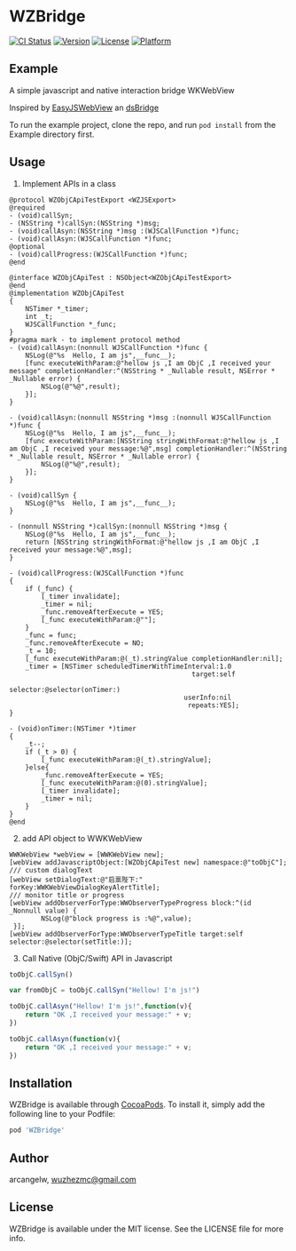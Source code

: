 # WZBridge

[![CI Status](https://img.shields.io/travis/arcangelw/WZBridge.svg?style=flat)](https://travis-ci.org/arcangelw/WZBridge)
[![Version](https://img.shields.io/cocoapods/v/WZBridge.svg?style=flat)](https://cocoapods.org/pods/WZBridge)
[![License](https://img.shields.io/cocoapods/l/WZBridge.svg?style=flat)](https://cocoapods.org/pods/WZBridge)
[![Platform](https://img.shields.io/cocoapods/p/WZBridge.svg?style=flat)](https://cocoapods.org/pods/WZBridge)

## Example

A simple javascript and native interaction bridge WKWebView
 
Inspired by [EasyJSWebView](https://github.com/dukeland/EasyJSWebView)  an [dsBridge](https://github.com/wendux/DSBridge-IOS)

To run the example project, clone the repo, and run `pod install` from the Example directory first.

## Usage
1. Implement APIs in a class 

```ObjC
@protocol WZObjCApiTestExport <WZJSExport>
@required
- (void)callSyn;
- (NSString *)callSyn:(NSString *)msg;
- (void)callAsyn:(NSString *)msg :(WJSCallFunction *)func;
- (void)callAsyn:(WJSCallFunction *)func;
@optional
- (void)callProgress:(WJSCallFunction *)func;
@end

@interface WZObjCApiTest : NSObject<WZObjCApiTestExport>
@end
@implementation WZObjCApiTest
{
    NSTimer *_timer;
    int _t;
    WJSCallFunction *_func;
}
#pragma mark - to implement protocol method
- (void)callAsyn:(nonnull WJSCallFunction *)func {
    NSLog(@"%s  Hello, I am js",__func__);
    [func executeWithParam:@"hellow js ,I am ObjC ,I received your message" completionHandler:^(NSString * _Nullable result, NSError * _Nullable error) {
        NSLog(@"%@",result);
    }];
}

- (void)callAsyn:(nonnull NSString *)msg :(nonnull WJSCallFunction *)func {
    NSLog(@"%s  Hello, I am js",__func__);
    [func executeWithParam:[NSString stringWithFormat:@"hellow js ,I am ObjC ,I received your message:%@",msg] completionHandler:^(NSString * _Nullable result, NSError * _Nullable error) {
        NSLog(@"%@",result);
    }];
}

- (void)callSyn {
    NSLog(@"%s  Hello, I am js",__func__);
}

- (nonnull NSString *)callSyn:(nonnull NSString *)msg {
    NSLog(@"%s  Hello, I am js",__func__);
    return [NSString stringWithFormat:@"hellow js ,I am ObjC ,I received your message:%@",msg];
}

- (void)callProgress:(WJSCallFunction *)func
{
    if (_func) {
        [_timer invalidate];
        _timer = nil;
        _func.removeAfterExecute = YES;
        [_func executeWithParam:@""];
    }
    _func = func;
    _func.removeAfterExecute = NO;
    _t = 10;
    [_func executeWithParam:@(_t).stringValue completionHandler:nil];
    _timer = [NSTimer scheduledTimerWithTimeInterval:1.0
                                              target:self
                                            selector:@selector(onTimer:)
                                            userInfo:nil
                                             repeats:YES];
}

- (void)onTimer:(NSTimer *)timer
{
    _t--;
    if (_t > 0) {
        [_func executeWithParam:@(_t).stringValue];
    }else{
        _func.removeAfterExecute = YES;
        [_func executeWithParam:@(0).stringValue];
        [_timer invalidate];
        _timer = nil;
    }
}
@end
```
2. add API object to WWKWebView 

```ObjC
WWKWebView *webView = [WWKWebView new];
[webView addJavascriptObject:[WZObjCApiTest new] namespace:@"toObjC"];
/// custom dialogText
[webView setDialogText:@"启禀陛下:" forKey:WWKWebViewDialogKeyAlertTitle];
/// monitor title or progress 
[webView addObserverForType:WWObserverTypeProgress block:^(id  _Nonnull value) {
        NSLog(@"block progress is :%@",value);
 }];
[webView addObserverForType:WWObserverTypeTitle target:self selector:@selector(setTitle:)]; 
```
3. Call Native (ObjC/Swift) API in Javascript

```js
toObjC.callSyn()

var fromObjC = toObjC.callSyn("Hellow! I'm js!")

toObjC.callAsyn("Hellow! I'm js!",function(v){
    return "OK ,I received your message:" + v;
})

toObjC.callAsyn(function(v){
    return "OK ,I received your message:" + v;
})
```

## Installation

WZBridge is available through [CocoaPods](https://cocoapods.org). To install
it, simply add the following line to your Podfile:

```ruby
pod 'WZBridge'
```

## Author

arcangelw, wuzhezmc@gmail.com

## License

WZBridge is available under the MIT license. See the LICENSE file for more info.
